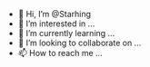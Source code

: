 - 👋 Hi, I’m @Starhing
- 👀 I’m interested in ...
- 🌱 I’m currently learning ...
- 💞️ I’m looking to collaborate on ...
- 📫 How to reach me ...

<!---
Starhing/Starhing is a ✨ special ✨ repository because its `README.md` (this file) appears on your GitHub profile.
You can click the Preview link to take a look at your changes.
--->
